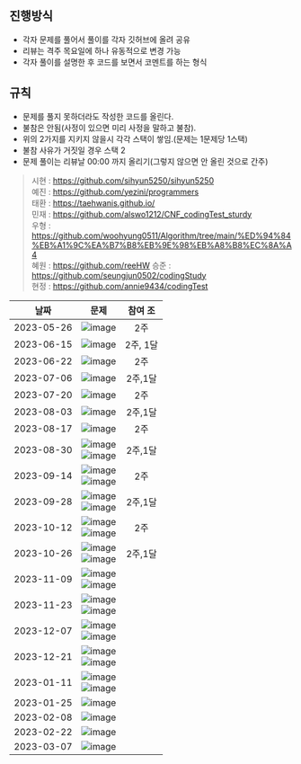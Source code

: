 ## 진행방식
+ 각자 문제를 풀어서 풀이를 각자 깃허브에 올려 공유
+ 리뷰는 격주 목요일에 하나 유동적으로 변경 가능
+ 각자 풀이를 설명한 후 코드를 보면서 코멘트를 하는 형식

## 규칙
+ 문제를 풀지 못하더라도 작성한 코드를 올린다.
+ 불참은 안됨(사정이 있으면 미리 사정을 말하고 불참).
+ 위의 2가지를 지키지 않을시 각각 스택이 쌓임.(문제는 1문제당 1스택)<br>
+ 불참 사유가 거짓일 경우 스택 2
+ 문제 풀이는 리뷰날 00:00 까지 올리기(그렇지 않으면 안 올린 것으로 간주)


> 시현 : https://github.com/sihyun5250/sihyun5250<br/>
> 예진 : https://github.com/yezini/programmers<br/>
> 태환 : https://taehwanis.github.io/<br/>
> 민재 : https://github.com/alswo1212/CNF_codingTest_sturdy<br/>
> 우형 : https://github.com/woohyung0511/Algorithm/tree/main/%ED%94%84%EB%A1%9C%EA%B7%B8%EB%9E%98%EB%A8%B8%EC%8A%A4<br/>
> 혜원 : https://github.com/reeHW
> 승준 : https://github.com/seungjun0502/codingStudy<br/>
> 현정 : https://github.com/annie9434/codingTest<br/>

| 날짜 | 문제 | 참여 조 |
| :---: | :---: | :---: |
| 2023-05-26 | ![image](https://github.com/alswo1212/CNF_codingTest_sturdy/assets/92290312/ae20eb60-1a5f-4c92-8958-6033ad601889) | 2주 |
| 2023-06-15 | ![image](https://github.com/alswo1212/CNF_codingTest_sturdy/assets/92290312/9ea2417e-3753-4080-bfa7-6210f86e2241) | 2주, 1달 |
| 2023-06-22 | ![image](https://github.com/alswo1212/CNF_codingTest_sturdy/assets/92290312/28a88211-8342-4da4-bc00-7c25b4709ab8) | 2주 |
| 2023-07-06 | ![image](https://github.com/alswo1212/CNF_codingTest_sturdy/assets/92290312/a0c390a8-9ff4-4b84-be86-0856435a8e1b) | 2주,1달 |
| 2023-07-20 | ![image](https://github.com/alswo1212/CNF_codingTest_sturdy/assets/92290312/5cd4db5b-9e69-41ba-b8f3-01ba5ee47d44) | 2주 |
| 2023-08-03 | ![image](https://github.com/alswo1212/CNF_codingTest_sturdy/assets/92290312/3c626384-3437-49b1-ab72-966c0dcb014c) | 2주,1달 |
| 2023-08-17 | ![image](https://github.com/alswo1212/CNF_codingTest_sturdy/assets/92290312/fc1a2180-994e-4300-9751-37970de69cd0) | 2주 |
| 2023-08-30 | ![image](https://github.com/alswo1212/CNF_codingTest_sturdy/assets/92290312/138727b8-5fcf-488d-a815-9b56b64f8048)   <br/>   ![image](https://github.com/alswo1212/CNF_codingTest_sturdy/assets/92290312/d832c00a-d45d-4006-b0ce-fec1b325437a)  | 2주,1달 |
| 2023-09-14 | ![image](https://github.com/alswo1212/CNF_codingTest_sturdy/assets/92290312/9e889fc1-6ea8-4d61-978c-6e45fcf31b6a)   <br/>   ![image](https://github.com/alswo1212/CNF_codingTest_sturdy/assets/92290312/26701449-62f1-4b30-8f9d-8b2526db6609)  | 2주 |
| 2023-09-28 | ![image](https://github.com/alswo1212/CNF_codingTest_sturdy/assets/92290312/2e7660f4-f930-4ee0-87c2-857a700ffabe) <br/>  ![image](https://github.com/alswo1212/CNF_codingTest_sturdy/assets/92290312/5d9932e0-0e2e-4a4b-90d2-f821b8427c7e)  | 2주,1달 |
| 2023-10-12 | ![image](https://github.com/alswo1212/CNF_codingTest_sturdy/assets/92290312/2dc89425-83f0-459b-87c9-fdf53560d7c2) <br/>  ![image](https://github.com/alswo1212/CNF_codingTest_sturdy/assets/92290312/3ac869fe-bed2-4afa-b149-9a188535adf3)  | 2주 |
| 2023-10-26 | ![image](https://github.com/alswo1212/CNF_codingTest_sturdy/assets/92290312/0baae812-5d81-485c-84fc-01381c0321f7) <br/>  ![image](https://github.com/alswo1212/CNF_codingTest_sturdy/assets/92290312/e27ec5f8-097a-497c-9815-de2bb9d6eb6f) | 2주,1달 |
| 2023-11-09 | ![image](https://github.com/alswo1212/CNF_codingTest_sturdy/assets/92290312/1856717d-0a62-46ac-9b19-0ae61e762157) <br/>  ![image](https://github.com/alswo1212/CNF_codingTest_sturdy/assets/92290312/733854d6-a1c0-42fb-8d43-547a6b01cf31) |  |
| 2023-11-23 | ![image](https://github.com/alswo1212/CNF_codingTest_sturdy/assets/92290312/3011499a-81f3-4a5f-8ffc-2fa784c9d86c) <br/> ![image](https://github.com/alswo1212/CNF_codingTest_sturdy/assets/92290312/23f68d73-03d6-4b3f-94da-eb60b9fbf90a) |  |
| 2023-12-07 | ![image](https://github.com/alswo1212/CNF_codingTest_sturdy/assets/92290312/17e6f6f0-1acc-43b4-af86-8980f229ac5d) <br/> ![image](https://github.com/alswo1212/CNF_codingTest_sturdy/assets/92290312/12acd07d-92a9-446d-8e11-ef42e54bf1db) |  |
| 2023-12-21 | ![image](https://github.com/alswo1212/CNF_codingTest_sturdy/assets/92290312/c1495ba7-abc9-4039-99cc-aae5240f9f5a) <br/> ![image](https://github.com/alswo1212/CNF_codingTest_sturdy/assets/92290312/1ca23770-c3c5-44e0-a027-d03a444233d3) |  |
| 2023-01-11 | ![image](https://github.com/alswo1212/CNF_codingTest_sturdy/assets/92290312/ed0ada5d-d2ab-4f5b-9977-4cc45c8f4f82) <br/> ![image](https://github.com/alswo1212/CNF_codingTest_sturdy/assets/92290312/533c010b-fd13-499d-9801-fcaeec0aad3e) |  |
| 2023-01-25 | ![image](https://github.com/alswo1212/CNF_codingTest_sturdy/assets/92290312/73cd88bb-de5b-4093-b879-35eacc9760b1) |  |
| 2023-02-08 | ![image](https://github.com/alswo1212/CNF_codingTest_sturdy/assets/92290312/5a39b4f6-0994-4493-8e88-caa645de4ed2) |  |
| 2023-02-22 | ![image](https://github.com/alswo1212/CNF_codingTest_sturdy/assets/92290312/f5aa3189-0cd2-4a43-b11b-982ea7daa672) |  |
| 2023-03-07 | ![image](https://github.com/alswo1212/CNF_codingTest_sturdy/assets/92290312/ed626c13-5f43-4232-9315-a4f80040d041) |  |

